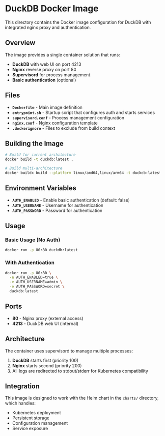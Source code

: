 # DuckDB Docker Image

This directory contains the Docker image configuration for DuckDB with integrated nginx proxy and authentication.

## Overview

The image provides a single container solution that runs:
- **DuckDB** with web UI on port 4213
- **Nginx** reverse proxy on port 80
- **Supervisord** for process management
- **Basic authentication** (optional)

## Files

- **`Dockerfile`** - Main image definition
- **`entrypoint.sh`** - Startup script that configures auth and starts services
- **`supervisord.conf`** - Process management configuration
- **`nginx.conf`** - Nginx configuration template
- **`.dockerignore`** - Files to exclude from build context

## Building the Image

```bash
# Build for current architecture
docker build -t duckdb:latest .

# Build multi-architecture
docker buildx build --platform linux/amd64,linux/arm64 -t duckdb:latest .
```

## Environment Variables

- **`AUTH_ENABLED`** - Enable basic authentication (default: false)
- **`AUTH_USERNAME`** - Username for authentication
- **`AUTH_PASSWORD`** - Password for authentication

## Usage

### Basic Usage (No Auth)
```bash
docker run -p 80:80 duckdb:latest
```

### With Authentication
```bash
docker run -p 80:80 \
  -e AUTH_ENABLED=true \
  -e AUTH_USERNAME=admin \
  -e AUTH_PASSWORD=secret \
  duckdb:latest
```

## Ports

- **80** - Nginx proxy (external access)
- **4213** - DuckDB web UI (internal)

## Architecture

The container uses supervisord to manage multiple processes:
1. **DuckDB** starts first (priority 100)
2. **Nginx** starts second (priority 200)
3. All logs are redirected to stdout/stderr for Kubernetes compatibility

## Integration

This image is designed to work with the Helm chart in the `charts/` directory, which handles:
- Kubernetes deployment
- Persistent storage
- Configuration management
- Service exposure
